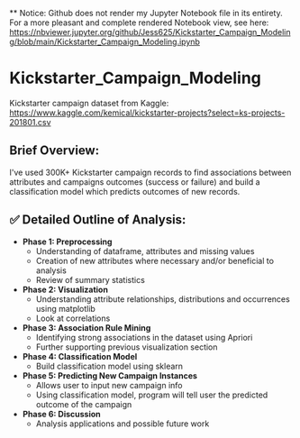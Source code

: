 ** Notice: Github does not render my Jupyter Notebook file in its entirety. For a more pleasant and complete rendered Notebook view, see here: https://nbviewer.jupyter.org/github/Jess625/Kickstarter_Campaign_Modeling/blob/main/Kickstarter_Campaign_Modeling.ipynb

# Kickstarter_Campaign_Modeling

Kickstarter campaign dataset from Kaggle:
https://www.kaggle.com/kemical/kickstarter-projects?select=ks-projects-201801.csv

## Brief Overview:
I've used 300K+ Kickstarter campaign records to find associations between
attributes and campaigns outcomes (success or failure) and build a classification
model which predicts outcomes of new records. 


## ✅ Detailed Outline of Analysis:
* **Phase 1: Preprocessing**
    * Understanding of dataframe, attributes and missing values
    * Creation of new attributes where necessary and/or beneficial to analysis
    * Review of summary statistics
* **Phase 2: Visualization**
    * Understanding attribute relationships, distributions and occurrences using matplotlib
    * Look at correlations
* **Phase 3: Association Rule Mining**
    * Identifying strong associations in the dataset using Apriori 
    * Further supporting previous visualization section
* **Phase 4: Classification Model**
    * Build classification model using sklearn
* **Phase 5: Predicting New Campaign Instances**
    * Allows user to input new campaign info
    * Using classification model, program will tell user the predicted outcome of the campaign
* **Phase 6: Discussion**
    * Analysis applications and possible future work
